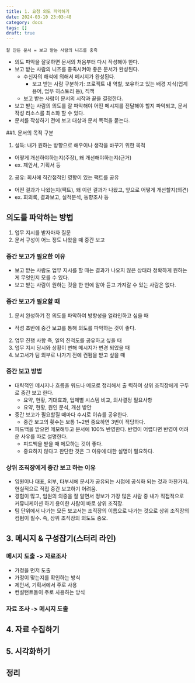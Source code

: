 ```yaml
---
title: 1. 요청 의도 파악하기
date: 2024-03-10 23:03:48
category: docs
tags: []
draft: true
---
```


`잘 만든 문서 = 보고 받는 사람의 니즈를 충족`

- 의도 파악을 잘못하면 문서의 처음부터 다시 작성해야 한다.
- 보고 받는 사람의 니즈를 충족시켜야 좋은 문서가 완성된다.
  - 수신자의 해석에 의해서 메시지가 완성된다.
    - 보고 받는 사람 구분하기: 프로젝트 내 역할, 보유하고 있는 배경 지식(업계 용어, 업무 히스토리 등), 직책
  - 보고 받는 사람이 문서의 시작과 끝을 결정한다.
- 보고 받는 사람의 의도를 잘 파악해야 어떤 메시지를 전달해야 할지 파악되고, 문서 작성 리소스를 최소화 할 수 있다.
- 문서를 작성하기 전에 보고 대상과 문서 목적을 묻는다.

##1. 문서의 목적 구분

1. 설득: 내가 원하는 방향으로 해우이나 생각을 바꾸기 위한 목적

- 어떻게 개선하야하는지(주장), 왜 개선해야하는지(근거)
- ex. 제안서, 기획서 등

2. 공유: 회사에 직간접적인 영향이 있는 팩트를 공유

- 어떤 결과가 나왔는지(팩트), 왜 이런 결과가 나왔고, 앞으로 어떻게 개선할지(의견)
- ex. 회의록, 결과보고, 실적분석, 동향조사 등

## 의도를 파악하는 방법

1. 업무 지시를 받자마자 질문
2. 문서 구성이 어느 정도 나왔을 때 중간 보고

### 중간 보고가 필요한 이유

- 보고 받는 사람도 업무 지시를 할 때는 결과가 나오지 않은 상태라 정확하게 원하는 게 무엇인지 모를 수 있다.
- 보고 받는 사람이 원하는 것을 한 번에 알아 듣고 가져갈 수 있는 사람은 없다.

### 중간 보고가 필요할 때

1. 문서 완성하기 전 의도를 파악하여 방향성을 얼라인하고 싶을 때

- 작성 초반에 중간 보고를 통해 의도를 파악하는 것이 좋다.

2. 업무 진행 사항 즉, 일의 진척도를 공유하고 싶을 때
3. 업무 지시 당시와 상황이 변해 메시지가 변경 되었을 때
4. 보고서가 팀 외부로 나가기 전에 컨펌을 받고 싶을 때

### 중간 보고 방법

- 대략적인 메시지나 흐름을 워드나 메모로 정리해서 출 력하여 상위 조직장에게 구두로 중간 보고 한다.
  - 요약, 현황, 기대효과, 업체별 시스템 비교, 의사결정 필요사항
  - 요약, 현황, 원인 분석, 개선 방안
- 중간 보고가 필요할질 때마다 수시로 이슈를 공유한다.
  - 중간 보고의 횟수는 보통 1~2번 중요하면 3번이 적당하다.
- 피드백을 받으면 메모해두고 문서에 100% 반영한다. 반영이 어렵다면 반영이 어려운 사유를 따로 설명한다.
  - 피드백을 받을 때 메모하는 것이 좋다.
  - 중요하지 않다고 판단한 것은 그 이유에 대한 설명이 필요하다.

### 상위 조직장에게 중간 보고 하는 이유

- 임원이나 대표, 외부, 타부서에 문서가 공유되는 시점에 공식화 되는 것과 마찬가지. 현실적으로 직접 중간 보고하기 어려움.
- 경험이 많고, 임원의 의중을 잘 알면서 정보가 가장 많은 사람 중 내가 직접적으로 커뮤니케이션 하기 용이한 사람이 바로 상위 조직장.
- 팀 단위에서 나가는 모든 보고서는 조직장의 이름으로 나가는 것으로 상위 조직장의 컴펌이 필수. 즉, 상위 조직장의 의도도 중요.

## 3. 메시지 & 구성잡기(스터리 라인)

### 메시지 도출 -> 자료조사

- 가정을 먼저 도출
- 가정이 맞는지를 확인하는 방식
- 제안서, 기획서에서 주로 사용
- 컨설턴트들이 주로 사용하는 방식

### 자료 조사 -> 메시지 도출

## 4. 자료 수집하기

## 5. 시각화하기

## 정리
